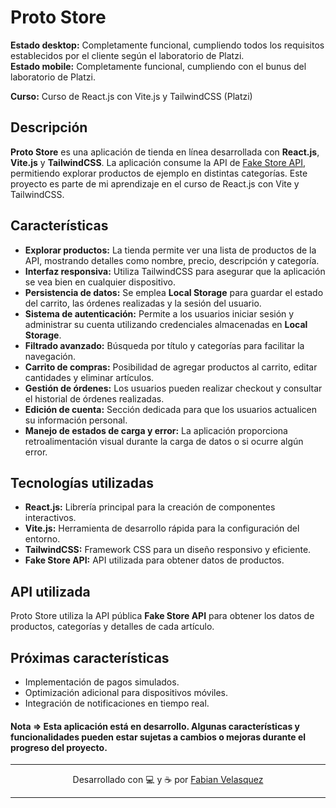 # Proto Store

**Estado desktop:** Completamente funcional, cumpliendo todos los requisitos establecidos por el cliente según el laboratorio de Platzi.  
**Estado mobile:** Completamente funcional, cumpliendo con el bunus del laboratorio de Platzi.

**Curso:** Curso de React.js con Vite.js y TailwindCSS (Platzi)

## Descripción

**Proto Store** es una aplicación de tienda en línea desarrollada con **React.js**, **Vite.js** y **TailwindCSS**. La aplicación consume la API de [Fake Store API](https://fakestoreapi.com/products), permitiendo explorar productos de ejemplo en distintas categorías. Este proyecto es parte de mi aprendizaje en el curso de React.js con Vite y TailwindCSS.

## Características

- **Explorar productos:** La tienda permite ver una lista de productos de la API, mostrando detalles como nombre, precio, descripción y categoría.
- **Interfaz responsiva:** Utiliza TailwindCSS para asegurar que la aplicación se vea bien en cualquier dispositivo.
- **Persistencia de datos:** Se emplea **Local Storage** para guardar el estado del carrito, las órdenes realizadas y la sesión del usuario.
- **Sistema de autenticación:** Permite a los usuarios iniciar sesión y administrar su cuenta utilizando credenciales almacenadas en **Local Storage**.
- **Filtrado avanzado:** Búsqueda por título y categorías para facilitar la navegación.
- **Carrito de compras:** Posibilidad de agregar productos al carrito, editar cantidades y eliminar artículos.
- **Gestión de órdenes:** Los usuarios pueden realizar checkout y consultar el historial de órdenes realizadas.
- **Edición de cuenta:** Sección dedicada para que los usuarios actualicen su información personal.
- **Manejo de estados de carga y error:** La aplicación proporciona retroalimentación visual durante la carga de datos o si ocurre algún error.

## Tecnologías utilizadas

- **React.js:** Librería principal para la creación de componentes interactivos.
- **Vite.js:** Herramienta de desarrollo rápida para la configuración del entorno.
- **TailwindCSS:** Framework CSS para un diseño responsivo y eficiente.
- **Fake Store API:** API utilizada para obtener datos de productos.

## API utilizada

Proto Store utiliza la API pública **Fake Store API** para obtener los datos de productos, categorías y detalles de cada artículo.

## Próximas características

- Implementación de pagos simulados.
- Optimización adicional para dispositivos móviles.
- Integración de notificaciones en tiempo real.

#### Nota => Esta aplicación está en desarrollo. Algunas características y funcionalidades pueden estar sujetas a cambios o mejoras durante el progreso del proyecto.

---

<p align="center">Desarrollado con 💻 y ☕ por <a href="https://github.com/fabianvegadev">Fabian Velasquez</a></p>

---
